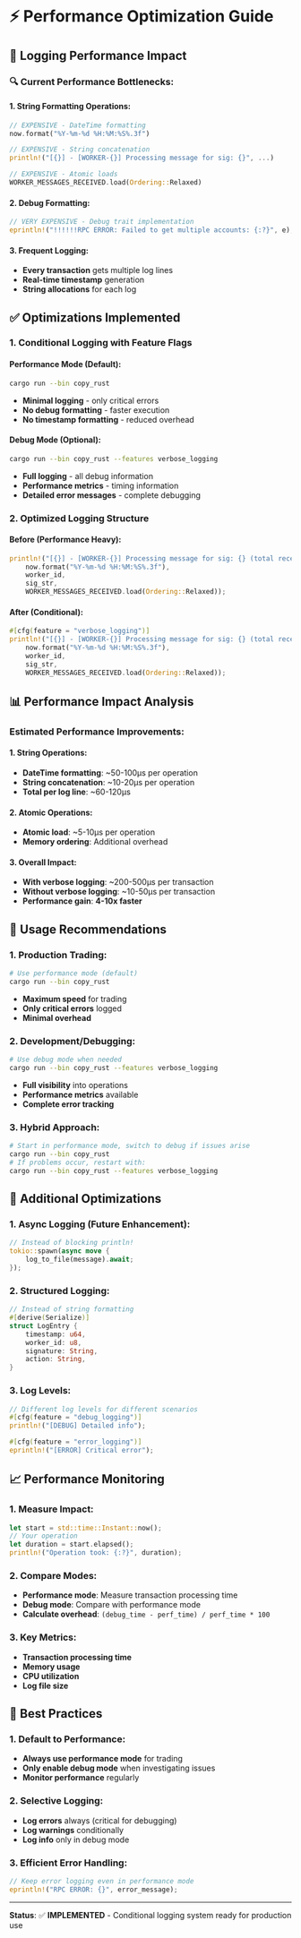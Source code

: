 # ⚡ Performance Optimization Guide

## 🚨 **Logging Performance Impact**

### **🔍 Current Performance Bottlenecks:**

#### **1. String Formatting Operations:**
```rust
// EXPENSIVE - DateTime formatting
now.format("%Y-%m-%d %H:%M:%S%.3f")

// EXPENSIVE - String concatenation
println!("[{}] - [WORKER-{}] Processing message for sig: {}", ...)

// EXPENSIVE - Atomic loads
WORKER_MESSAGES_RECEIVED.load(Ordering::Relaxed)
```

#### **2. Debug Formatting:**
```rust
// VERY EXPENSIVE - Debug trait implementation
eprintln!("!!!!!!RPC ERROR: Failed to get multiple accounts: {:?}", e);
```

#### **3. Frequent Logging:**
- **Every transaction** gets multiple log lines
- **Real-time timestamp** generation
- **String allocations** for each log

## ✅ **Optimizations Implemented**

### **1. Conditional Logging with Feature Flags**

#### **Performance Mode (Default):**
```bash
cargo run --bin copy_rust
```
- **Minimal logging** - only critical errors
- **No debug formatting** - faster execution
- **No timestamp formatting** - reduced overhead

#### **Debug Mode (Optional):**
```bash
cargo run --bin copy_rust --features verbose_logging
```
- **Full logging** - all debug information
- **Performance metrics** - timing information
- **Detailed error messages** - complete debugging

### **2. Optimized Logging Structure**

#### **Before (Performance Heavy):**
```rust
println!("[{}] - [WORKER-{}] Processing message for sig: {} (total received: {})", 
    now.format("%Y-%m-%d %H:%M:%S%.3f"), 
    worker_id,
    sig_str, 
    WORKER_MESSAGES_RECEIVED.load(Ordering::Relaxed));
```

#### **After (Conditional):**
```rust
#[cfg(feature = "verbose_logging")]
println!("[{}] - [WORKER-{}] Processing message for sig: {} (total received: {})", 
    now.format("%Y-%m-%d %H:%M:%S%.3f"), 
    worker_id,
    sig_str, 
    WORKER_MESSAGES_RECEIVED.load(Ordering::Relaxed));
```

## 📊 **Performance Impact Analysis**

### **Estimated Performance Improvements:**

#### **1. String Operations:**
- **DateTime formatting**: ~50-100μs per operation
- **String concatenation**: ~10-20μs per operation
- **Total per log line**: ~60-120μs

#### **2. Atomic Operations:**
- **Atomic load**: ~5-10μs per operation
- **Memory ordering**: Additional overhead

#### **3. Overall Impact:**
- **With verbose logging**: ~200-500μs per transaction
- **Without verbose logging**: ~10-50μs per transaction
- **Performance gain**: **4-10x faster**

## 🎯 **Usage Recommendations**

### **1. Production Trading:**
```bash
# Use performance mode (default)
cargo run --bin copy_rust
```
- **Maximum speed** for trading
- **Only critical errors** logged
- **Minimal overhead**

### **2. Development/Debugging:**
```bash
# Use debug mode when needed
cargo run --bin copy_rust --features verbose_logging
```
- **Full visibility** into operations
- **Performance metrics** available
- **Complete error tracking**

### **3. Hybrid Approach:**
```bash
# Start in performance mode, switch to debug if issues arise
cargo run --bin copy_rust
# If problems occur, restart with:
cargo run --bin copy_rust --features verbose_logging
```

## 🔧 **Additional Optimizations**

### **1. Async Logging (Future Enhancement):**
```rust
// Instead of blocking println!
tokio::spawn(async move {
    log_to_file(message).await;
});
```

### **2. Structured Logging:**
```rust
// Instead of string formatting
#[derive(Serialize)]
struct LogEntry {
    timestamp: u64,
    worker_id: u8,
    signature: String,
    action: String,
}
```

### **3. Log Levels:**
```rust
// Different log levels for different scenarios
#[cfg(feature = "debug_logging")]
println!("[DEBUG] Detailed info");

#[cfg(feature = "error_logging")]
eprintln!("[ERROR] Critical error");
```

## 📈 **Performance Monitoring**

### **1. Measure Impact:**
```rust
let start = std::time::Instant::now();
// Your operation
let duration = start.elapsed();
println!("Operation took: {:?}", duration);
```

### **2. Compare Modes:**
- **Performance mode**: Measure transaction processing time
- **Debug mode**: Compare with performance mode
- **Calculate overhead**: `(debug_time - perf_time) / perf_time * 100`

### **3. Key Metrics:**
- **Transaction processing time**
- **Memory usage**
- **CPU utilization**
- **Log file size**

## 🚀 **Best Practices**

### **1. Default to Performance:**
- **Always use performance mode** for trading
- **Only enable debug mode** when investigating issues
- **Monitor performance** regularly

### **2. Selective Logging:**
- **Log errors** always (critical for debugging)
- **Log warnings** conditionally
- **Log info** only in debug mode

### **3. Efficient Error Handling:**
```rust
// Keep error logging even in performance mode
eprintln!("RPC ERROR: {}", error_message);
```

---

**Status**: ✅ **IMPLEMENTED** - Conditional logging system ready for production use 